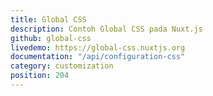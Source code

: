 ```yaml
---
title: Global CSS
description: Contoh Global CSS pada Nuxt.js
github: global-css
livedemo: https://global-css.nuxtjs.org
documentation: "/api/configuration-css"
category: customization
position: 204
---
```

